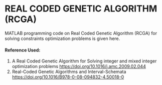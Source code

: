 # REAL CODED GENETIC ALGORITHM (RCGA)

MATLAB programming code on Real Coded Genetic Algorithm (RCGA) for solving constraints optimization problems is given here.



#### Reference Used: 
1. A Real Coded Genetic Algorithm for Solving integer and mixed integer optimization problems https://doi.org/10.1016/j.amc.2009.02.044
2. Real-Coded Genetic Algorithms and Interval-Schemata https://doi.org/10.1016/B978-0-08-094832-4.50018-0
